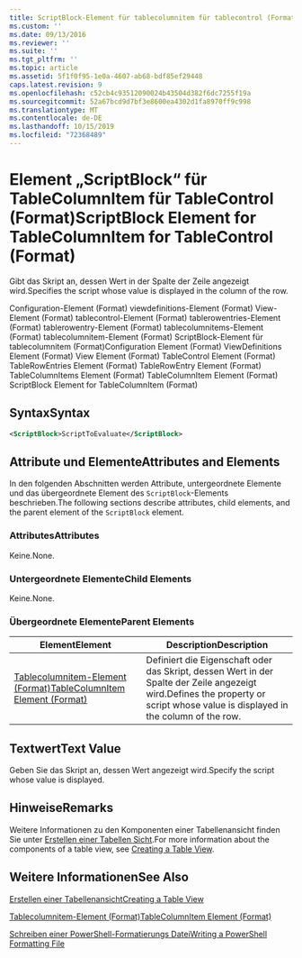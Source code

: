 ```yaml
---
title: ScriptBlock-Element für tablecolumnitem für tablecontrol (Format) | Microsoft-Dokumentation
ms.custom: ''
ms.date: 09/13/2016
ms.reviewer: ''
ms.suite: ''
ms.tgt_pltfrm: ''
ms.topic: article
ms.assetid: 5f1f0f95-1e0a-4607-ab68-bdf85ef29448
caps.latest.revision: 9
ms.openlocfilehash: c52cb4c93512090024b43504d382f6dc7255f19a
ms.sourcegitcommit: 52a67bcd9d7bf3e8600ea4302d1fa8970ff9c998
ms.translationtype: MT
ms.contentlocale: de-DE
ms.lasthandoff: 10/15/2019
ms.locfileid: "72368489"
---
```

# <a name="scriptblock-element-for-tablecolumnitem-for-tablecontrol-format"></a><span data-ttu-id="3ad39-102">Element „ScriptBlock“ für TableColumnItem für TableControl (Format)</span><span class="sxs-lookup"><span data-stu-id="3ad39-102">ScriptBlock Element for TableColumnItem for TableControl (Format)</span></span>

<span data-ttu-id="3ad39-103">Gibt das Skript an, dessen Wert in der Spalte der Zeile angezeigt wird.</span><span class="sxs-lookup"><span data-stu-id="3ad39-103">Specifies the script whose value is displayed in the column of the row.</span></span>

<span data-ttu-id="3ad39-104">Configuration-Element (Format) viewdefinitions-Element (Format) View-Element (Format) tablecontrol-Element (Format) tablerowentries-Element (Format) tablerowentry-Element (Format) tablecolumnitems-Element (Format) tablecolumnitem-Element (Format) ScriptBlock-Element für tablecolumnitem (Format)</span><span class="sxs-lookup"><span data-stu-id="3ad39-104">Configuration Element (Format) ViewDefinitions Element (Format) View Element (Format) TableControl Element (Format) TableRowEntries Element (Format) TableRowEntry Element (Format) TableColumnItems Element (Format) TableColumnItem Element (Format) ScriptBlock Element for TableColumnItem (Format)</span></span>

## <a name="syntax"></a><span data-ttu-id="3ad39-105">Syntax</span><span class="sxs-lookup"><span data-stu-id="3ad39-105">Syntax</span></span>

```xml
<ScriptBlock>ScriptToEvaluate</ScriptBlock>
```

## <a name="attributes-and-elements"></a><span data-ttu-id="3ad39-106">Attribute und Elemente</span><span class="sxs-lookup"><span data-stu-id="3ad39-106">Attributes and Elements</span></span>

<span data-ttu-id="3ad39-107">In den folgenden Abschnitten werden Attribute, untergeordnete Elemente und das übergeordnete Element des `ScriptBlock`-Elements beschrieben.</span><span class="sxs-lookup"><span data-stu-id="3ad39-107">The following sections describe attributes, child elements, and the parent element of the `ScriptBlock` element.</span></span>

### <a name="attributes"></a><span data-ttu-id="3ad39-108">Attributes</span><span class="sxs-lookup"><span data-stu-id="3ad39-108">Attributes</span></span>

<span data-ttu-id="3ad39-109">Keine.</span><span class="sxs-lookup"><span data-stu-id="3ad39-109">None.</span></span>

### <a name="child-elements"></a><span data-ttu-id="3ad39-110">Untergeordnete Elemente</span><span class="sxs-lookup"><span data-stu-id="3ad39-110">Child Elements</span></span>

<span data-ttu-id="3ad39-111">Keine.</span><span class="sxs-lookup"><span data-stu-id="3ad39-111">None.</span></span>

### <a name="parent-elements"></a><span data-ttu-id="3ad39-112">Übergeordnete Elemente</span><span class="sxs-lookup"><span data-stu-id="3ad39-112">Parent Elements</span></span>

|<span data-ttu-id="3ad39-113">Element</span><span class="sxs-lookup"><span data-stu-id="3ad39-113">Element</span></span>|<span data-ttu-id="3ad39-114">Description</span><span class="sxs-lookup"><span data-stu-id="3ad39-114">Description</span></span>|
|-------------|-----------------|
|[<span data-ttu-id="3ad39-115">Tablecolumnitem-Element (Format)</span><span class="sxs-lookup"><span data-stu-id="3ad39-115">TableColumnItem Element (Format)</span></span>](./tablecolumnitem-element-for-tablecolumnitems-for-tablecontrol-format.md)|<span data-ttu-id="3ad39-116">Definiert die Eigenschaft oder das Skript, dessen Wert in der Spalte der Zeile angezeigt wird.</span><span class="sxs-lookup"><span data-stu-id="3ad39-116">Defines the property or script whose value is displayed in the column of the row.</span></span>|

## <a name="text-value"></a><span data-ttu-id="3ad39-117">Textwert</span><span class="sxs-lookup"><span data-stu-id="3ad39-117">Text Value</span></span>

<span data-ttu-id="3ad39-118">Geben Sie das Skript an, dessen Wert angezeigt wird.</span><span class="sxs-lookup"><span data-stu-id="3ad39-118">Specify the script whose value is displayed.</span></span>

## <a name="remarks"></a><span data-ttu-id="3ad39-119">Hinweise</span><span class="sxs-lookup"><span data-stu-id="3ad39-119">Remarks</span></span>

<span data-ttu-id="3ad39-120">Weitere Informationen zu den Komponenten einer Tabellenansicht finden Sie unter [Erstellen einer Tabellen Sicht](./creating-a-table-view.md).</span><span class="sxs-lookup"><span data-stu-id="3ad39-120">For more information about the components of a table view, see [Creating a Table View](./creating-a-table-view.md).</span></span>

## <a name="see-also"></a><span data-ttu-id="3ad39-121">Weitere Informationen</span><span class="sxs-lookup"><span data-stu-id="3ad39-121">See Also</span></span>

[<span data-ttu-id="3ad39-122">Erstellen einer Tabellenansicht</span><span class="sxs-lookup"><span data-stu-id="3ad39-122">Creating a Table View</span></span>](./creating-a-table-view.md)

[<span data-ttu-id="3ad39-123">Tablecolumnitem-Element (Format)</span><span class="sxs-lookup"><span data-stu-id="3ad39-123">TableColumnItem Element (Format)</span></span>](./tablecolumnitem-element-for-tablecolumnitems-for-tablecontrol-format.md)

[<span data-ttu-id="3ad39-124">Schreiben einer PowerShell-Formatierungs Datei</span><span class="sxs-lookup"><span data-stu-id="3ad39-124">Writing a PowerShell Formatting File</span></span>](./writing-a-powershell-formatting-file.md)
